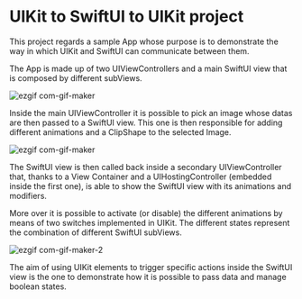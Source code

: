 # UIKit to SwiftUI to UIKit project

This project regards a sample App whose purpose is to demonstrate the way in which UIKit and SwiftUI can communicate between them. 

The App is made up of two UIViewControllers and a main SwiftUI view that is composed by different subViews. 

![ezgif com-gif-maker](https://user-images.githubusercontent.com/80886612/161851755-c6e16a90-fc7a-475d-9d6d-5ca63eece45a.gif)

Inside the main UIViewController it is possible to pick an image whose datas are then passed to a SwiftUI view. This one is then responsible for adding different animations and a ClipShape to the selected Image. 

![ezgif com-gif-maker](https://user-images.githubusercontent.com/80886612/161852276-ca18d2fc-7da2-4e2f-8528-56c32a96bf6b.gif)

The SwiftUI view is then called back inside a secondary UIViewController that, thanks to a View Container and a UIHostingController (embedded inside the first one), is able to show the SwiftUI view with its animations and modifiers.

More over it is possible to activate (or disable) the different animations by means of two switches implemented in UIKit. The different states represent the combination of different SwiftUI subViews. 

![ezgif com-gif-maker-2](https://user-images.githubusercontent.com/80886612/161852848-a948f818-159c-4ef8-b53b-a51f855af128.gif)

The aim of using UIKit elements to trigger specific actions inside the SwiftUI view is the one to demonstrate how it is possible to pass data and manage boolean states.

